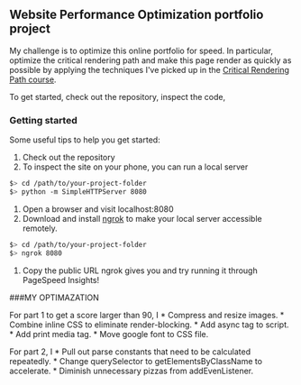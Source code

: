## Website Performance Optimization portfolio project

My challenge is to optimize this online portfolio for speed. In particular, optimize the critical rendering path and make this page render as quickly as possible by applying the techniques I've picked up in the [Critical Rendering Path course](https://www.udacity.com/course/ud884).

To get started, check out the repository, inspect the code,

### Getting started

Some useful tips to help you get started:

1. Check out the repository
1. To inspect the site on your phone, you can run a local server

  ```bash
  $> cd /path/to/your-project-folder
  $> python -m SimpleHTTPServer 8080
  ```

1. Open a browser and visit localhost:8080
1. Download and install [ngrok](https://ngrok.com/) to make your local server accessible remotely.

  ``` bash
  $> cd /path/to/your-project-folder
  $> ngrok 8080
  ```

1. Copy the public URL ngrok gives you and try running it through PageSpeed Insights! 


###MY OPTIMAZATION 

For part 1 to get a score larger than 90, I
	* Compress and resize images.
	* Combine inline CSS to eliminate render-blocking.
	* Add async tag to script.
	* Add print media tag.
	*  Move google font to CSS file.

For part 2, I
	* Pull out parse constants that need to be calculated repeatedly.
	*  Change querySelector to getElementsByClassName to accelerate.
	*  Diminish unnecessary pizzas from addEvenListener.



